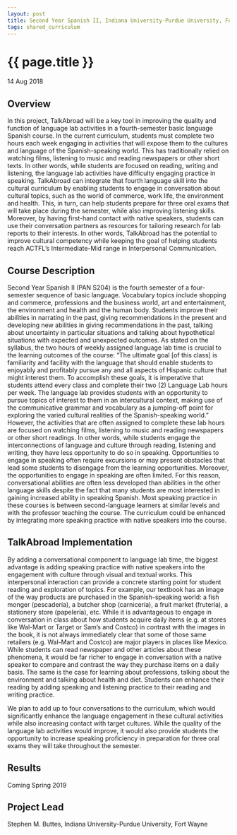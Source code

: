 ```yaml
---
layout: post
title: Second Year Spanish II, Indiana University-Purdue University, Fort Wayne
tags: shared_curriculum
---
```


# {{ page.title }}

 14 Aug 2018

## Overview
In this project, TalkAbroad will be a key tool in improving the quality and function of language lab activities in a fourth-semester basic language Spanish course. In the current curriculum, students must complete two hours each week engaging in activities that will expose them to the cultures and language of the Spanish-speaking world. This has traditionally relied on watching films, listening to music and reading newspapers or other short texts. In other words, while students are focused on reading, writing and listening, the language lab activities have difficulty engaging practice in speaking. TalkAbroad can integrate that fourth language skill into the cultural curriculum by enabling students to engage in conversation about cultural topics, such as the world of commerce, work life, the environment and health. This, in turn, can help students prepare for three oral exams that will take place during the semester, while also improving listening skills. Moreover, by having first-hand contact with native speakers, students can use their conversation partners as resources for tailoring research for lab reports to their interests. In other words, TalkAbroad has the potential to improve cultural competency while keeping the goal of helping students reach ACTFL’s Intermediate-Mid range in Interpersonal Communication. 

## Course Description
Second Year Spanish II (PAN S204) is the fourth semester of a four-semester sequence of basic language. Vocabulary topics include shopping and commerce, professions and the business world, art and entertainment, the environment and health and the human body. Students improve their abilities in narrating in the past, giving recommendations in the present and developing new abilities in giving recommendations in the past, talking about uncertainty in particular situations and talking about hypothetical situations with expected and unexpected outcomes. 
As stated on the syllabus, the two hours of weekly assigned language lab time is crucial to the learning outcomes of the course: “The ultimate goal [of this class] is familiarity and facility with the language that should enable students to enjoyably and profitably pursue any and all aspects of Hispanic culture that might interest them. To accomplish these goals, it is imperative that students attend every class and complete their two (2) Language Lab hours per week. The language lab provides students with an opportunity to pursue topics of interest to them in an intercultural context, making use of the communicative grammar and vocabulary as a jumping-off point for exploring the varied cultural realities of the Spanish-speaking world.”
However, the activities that are often assigned to complete these lab hours are focused on watching films, listening to music and reading newspapers or other short readings. In other words, while students engage the interconnections of language and culture through reading, listening and writing, they have less opportunity to do so in speaking. Opportunities to engage in speaking often require excursions or may present obstacles that lead some students to disengage from the learning opportunities. Moreover, the opportunities to engage in speaking are often limited. For this reason, conversational abilities are often less developed than abilities in the other language skills despite the fact that many students are most interested in gaining increased ability in speaking Spanish. Most speaking practice in these courses is between second-language learners at similar levels and with the professor teaching the course. The curriculum could be enhanced by integrating more speaking practice with native speakers into the course.

## TalkAbroad Implementation
By adding a conversational component to language lab time, the biggest advantage is adding speaking practice with native speakers into the engagement with culture through visual and textual works. This interpersonal interaction can provide a concrete starting point for student reading and exploration of topics. For example, our textbook has an image of the way products are purchased in the Spanish-speaking world: a fish monger (pescadería), a butcher shop (carnicería), a fruit market (frutería), a stationery store (papelería), etc. While it is advantageous to engage in conversation in class about how students acquire daily items (e.g. at stores like Wal-Mart or Target or Sam’s and Costco) in contrast with the images in the book, it is not always immediately clear that some of those same retailers (e.g. Wal-Mart and Costco) are major players in places like Mexico. While students can read newspaper and other articles about these phenomena, it would be far richer to engage in conversation with a native speaker to compare and contrast the way they purchase items on a daily basis. The same is the case for learning about professions, talking about the environment and talking about health and diet. Students can enhance their reading by adding speaking and listening practice to their reading and writing practice. 

We plan to add up to four conversations to the curriculum, which would significantly enhance the language engagement in these cultural activities while also increasing contact with target cultures. While the quality of the language lab activities would improve, it would also provide students the opportunity to increase speaking proficiency in preparation for three oral exams they will take throughout the semester.

## Results
Coming Spring 2019

## Project Lead
Stephen M. Buttes, Indiana University-Purdue University, Fort Wayne